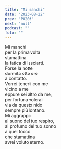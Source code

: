 ```yaml
---
title: "Mi manchi"
date: "2023-08-22"
prev: "P0203"
next: "null"
podcast: ""
foto: ""
---
```


Mi manchi  
per la prima volta  
stamattina  
la fatica di lasciarti.  
Forse la notte  
dormita otto ore  
a contatto.  
Vorrei tenerti con me  
vicino a me  
eppure sei altro da me,  
per fortuna volerai  
via da questo nido  
sempre più lontano.  
Mi aggrappo   
al suono del tuo respiro,  
al profumo del tuo sonno  
a quel tocco  
che stamattina  
avrei voluto eterno.